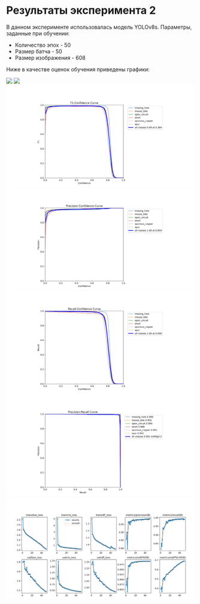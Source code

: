 # Результаты эксперимента 2

В данном эксперименте использовалась модель YOLOv8s.
Параметры, заданные при обучении:
+  Количество эпох - 50
+  Размер батча - 50
+  Размер изображения - 608

Ниже в качестве оценок обучения приведены графики:

![](images/confusion_matrix1.png)
![](images/confusion_matrix_normalized1.png)
![](images/F1_curve_plot.png)
![](images/P_curve.png)
![](images/R_curve.png)
![](images/PR_curve.png)
![](images/results.png)
